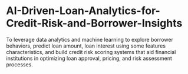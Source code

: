 # AI-Driven-Loan-Analytics-for-Credit-Risk-and-Borrower-Insights
To leverage data analytics and machine learning to explore borrower behaviors, predict loan amount, loan interest using some features characteristics, and build credit risk scoring systems that aid financial institutions in optimizing loan approval, pricing, and risk assessment processes.
